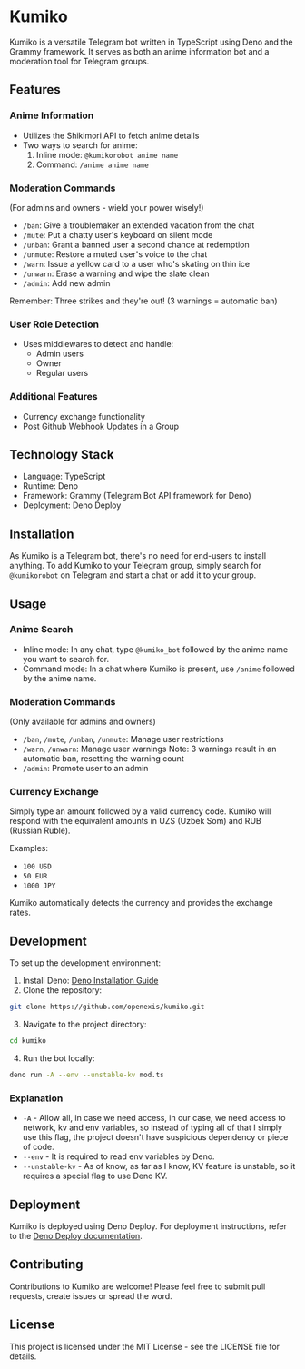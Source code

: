 # Kumiko

Kumiko is a versatile Telegram bot written in TypeScript using Deno and the
Grammy framework. It serves as both an anime information bot and a moderation
tool for Telegram groups.

## Features

### Anime Information

- Utilizes the Shikimori API to fetch anime details
- Two ways to search for anime:
  1. Inline mode: `@kumikorobot anime name`
  2. Command: `/anime anime name`

### Moderation Commands

(For admins and owners - wield your power wisely!)

- `/ban`: Give a troublemaker an extended vacation from the chat
- `/mute`: Put a chatty user's keyboard on silent mode
- `/unban`: Grant a banned user a second chance at redemption
- `/unmute`: Restore a muted user's voice to the chat
- `/warn`: Issue a yellow card to a user who's skating on thin ice
- `/unwarn`: Erase a warning and wipe the slate clean
- `/admin`: Add new admin

Remember: Three strikes and they're out! (3 warnings = automatic ban)

### User Role Detection

- Uses middlewares to detect and handle:
  - Admin users
  - Owner
  - Regular users

### Additional Features

- Currency exchange functionality
- Post Github Webhook Updates in a Group

## Technology Stack

- Language: TypeScript
- Runtime: Deno
- Framework: Grammy (Telegram Bot API framework for Deno)
- Deployment: Deno Deploy

## Installation

As Kumiko is a Telegram bot, there's no need for end-users to install anything.
To add Kumiko to your Telegram group, simply search for `@kumikorobot` on
Telegram and start a chat or add it to your group.

## Usage

### Anime Search

- Inline mode: In any chat, type `@kumiko_bot` followed by the anime name you
  want to search for.
- Command mode: In a chat where Kumiko is present, use `/anime` followed by the
  anime name.

### Moderation Commands

(Only available for admins and owners)

- `/ban`, `/mute`, `/unban`, `/unmute`: Manage user restrictions
- `/warn`, `/unwarn`: Manage user warnings Note: 3 warnings result in an
  automatic ban, resetting the warning count
- `/admin`: Promote user to an admin

### Currency Exchange

Simply type an amount followed by a valid currency code. Kumiko will respond
with the equivalent amounts in UZS (Uzbek Som) and RUB (Russian Ruble).

Examples:

- `100 USD`
- `50 EUR`
- `1000 JPY`

Kumiko automatically detects the currency and provides the exchange rates.

## Development

To set up the development environment:

1. Install Deno: [Deno Installation Guide](https://deno.land/#installation)
2. Clone the repository:

```bash
git clone https://github.com/openexis/kumiko.git
```

3. Navigate to the project directory:

```bash
cd kumiko
```

4. Run the bot locally:

```bash
deno run -A --env --unstable-kv mod.ts
```

### Explanation

- `-A` - Allow all, in case we need access, in our case, we need access to
  network, kv and env variables, so instead of typing all of that I simply use
  this flag, the project doesn't have suspicious dependency or piece of code.
- `--env` - It is required to read env variables by Deno.
- `--unstable-kv` - As of know, as far as I know, KV feature is unstable, so it
  requires a special flag to use Deno KV.

## Deployment

Kumiko is deployed using Deno Deploy. For deployment instructions, refer to the
[Deno Deploy documentation](https://deno.com/deploy/docs).

## Contributing

Contributions to Kumiko are welcome! Please feel free to submit pull requests,
create issues or spread the word.

## License

This project is licensed under the MIT License - see the LICENSE file for
details.
